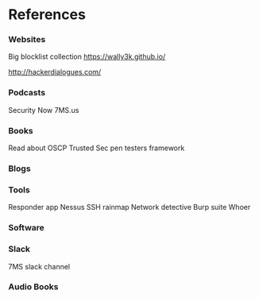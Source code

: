 # References

### Websites

Big blocklist collection
https://wally3k.github.io/

http://hackerdialogues.com/

### Podcasts
Security Now
7MS.us

### Books
Read about OSCP
Trusted Sec pen testers framework

### Blogs

### Tools
Responder app
Nessus
SSH rainmap
Network detective
Burp suite
Whoer

### Software

### Slack
7MS slack channel

### Audio Books


